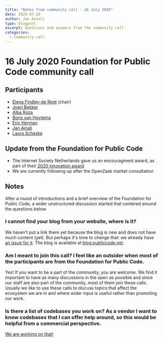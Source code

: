```yaml
---
title: "Notes from community call - 16 July 2020"
date: 2020-07-29
author: Jan Ainali
type: blogpost
excerpt: Questions and answers from the community call
categories:
  - Community call
---
```


# 16 July 2020 Foundation for Public Code community call

## Participants

- [Elena Findley-de Regt](https://publiccode.net/team/elena-findley-de-regt.html) (chair)
- [Joeri Bekker](https://github.com/joeribekker)
- [Alba Roza](https://publiccode.net/team/alba-roza.html)
- [Boris van Hoytema](https://publiccode.net/team/boris-van-hoytema.html)
- [Eric Herman](https://publiccode.net/team/eric-herman.html)
- [Jan Ainali](https://publiccode.net/team/jan-ainali.html)
- [Laura Scheske](https://publiccode.net/team/laura-Scheske.html)

## Update from the Foundation for Public Code

- The Internet Society Netherlands gave us an encouragment award, as part of their [2020 innovation award](https://blog.publiccode.net/news/2020/06/17/isoc-encouragement-award-consider-us-encouraged.html)
- We are currently following up after the OpenZaak market consultation

## Notes

After a round of introductions and a brief overview of the Foundation for Public Code, a wider unstructured discussion started that centered around the questions below.

### I cannot find your blog from your website, where is it?

We haven't put a link there yet because the blog is new and does not have much content (yet).
But perhaps it's time to change that: we already have [an issue for it](https://github.com/publiccodenet/publiccode.net/issues/26).
The blog is available at [blog.publiccode.net](https://blog.publiccode.net).

### Am I meant to join this call? I feel like an outsider when most of the participants are from the Foundation for Public Code.

Yes! If you want to be a part of the community, you are welcome.
We find it important to have as many discussions in the open as possible and since our staff are also part of the community, most of them join these calls.
Usually we like to use these calls to discuss topics that affect the ecosystem we are in and where wider input is useful rather than promoting our work.

### Is there a list of codebases you work on? As a vendor I want to know codebases that I can offer help around, so this would be helpful from a commercial perspective.

[We are working on that!](https://github.com/publiccodenet/publiccode.net/pull/57)
